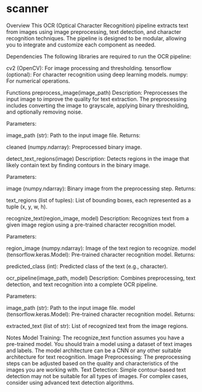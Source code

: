 # scanner

Overview
This OCR (Optical Character Recognition) pipeline extracts text from images using image preprocessing, text detection, and character recognition techniques. The pipeline is designed to be modular, allowing you to integrate and customize each component as needed.

Dependencies
The following libraries are required to run the OCR pipeline:

cv2 (OpenCV): For image processing and thresholding.
tensorflow (optional): For character recognition using deep learning models.
numpy: For numerical operations.

Functions
preprocess_image(image_path)
Description:
Preprocesses the input image to improve the quality for text extraction. The preprocessing includes converting the image to grayscale, applying binary thresholding, and optionally removing noise.

Parameters:

image_path (str): Path to the input image file.
Returns:

cleaned (numpy.ndarray): Preprocessed binary image.

detect_text_regions(image)
Description:
Detects regions in the image that likely contain text by finding contours in the binary image.

Parameters:

image (numpy.ndarray): Binary image from the preprocessing step.
Returns:

text_regions (list of tuples): List of bounding boxes, each represented as a tuple (x, y, w, h).

recognize_text(region_image, model)
Description:
Recognizes text from a given image region using a pre-trained character recognition model.

Parameters:

region_image (numpy.ndarray): Image of the text region to recognize.
model (tensorflow.keras.Model): Pre-trained character recognition model.
Returns:

predicted_class (int): Predicted class of the text (e.g., character).

ocr_pipeline(image_path, model)
Description:
Combines preprocessing, text detection, and text recognition into a complete OCR pipeline.

Parameters:

image_path (str): Path to the input image file.
model (tensorflow.keras.Model): Pre-trained character recognition model.
Returns:

extracted_text (list of str): List of recognized text from the image regions.

Notes
Model Training: The recognize_text function assumes you have a pre-trained model. You should train a model using a dataset of text images and labels. The model architecture can be a CNN or any other suitable architecture for text recognition.
Image Preprocessing: The preprocessing steps can be adjusted based on the quality and characteristics of the images you are working with.
Text Detection: Simple contour-based text detection may not be suitable for all types of images. For complex cases, consider using advanced text detection algorithms.
